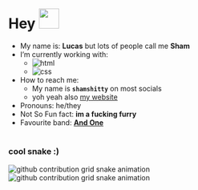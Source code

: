 # **Hey** <img src="https://static-cdn.jtvnw.net/emoticons/v2/1/default/dark/5.0" width="40">

- My name is: **Lucas** but lots of people call me **Sham**
- I’m currently working with:
    * ![html](https://img.shields.io/badge/-HTML-0d0d0d?&logo=HTML5)
    * ![css](https://img.shields.io/badge/-CSS-0d0d0d?&logo=CSS3&logoColor=blue)
- How to reach me:
    * My name is **`shamshitty`** on most socials
    * yoh yeah also [my website](https://shamshitty.xyz)
- Pronouns: he/they
- Not So Fun fact: **im a fucking furry**
- Favourite band: [**And One**](https://open.spotify.com/artist/6OAueBADydAjR5lP5NqTvv)

#

### **cool snake :)**
![github contribution grid snake animation](https://raw.githubusercontent.com/shamshitty/shamshitty/output/github-contribution-grid-snake-dark.svg#gh-dark-mode-only)![github contribution grid snake animation](https://raw.githubusercontent.com/shamshitty/shamshitty/output/github-contribution-grid-snake.svg#gh-light-mode-only)
